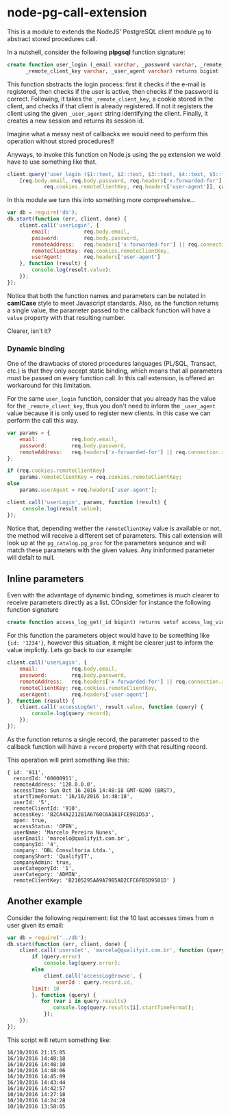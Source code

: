 # node-pg-call-extension

This is a module to extends the NodeJS' PostgreSQL client module `pg` to abstract stored procedures call. 

In a nutshell, consider the following **plpgsql** function signature:

``` sql
create function user_login (_email varchar, _password varchar, _remote_address varchar, 
	  _remote_client_key varchar, _user_agent varchar) returns bigint
```

This function sbstracts the login process: first it checks if the e-mail is registered, 
then checks if the user is active, then checks if the password is correct. Following, 
it takes the `_remote_client_key`, a cookie stored in the client, and checks if that 
client is already registered. If not it registers the client using the given `_user_agent`
string identifying the client. Finally, it creates a new session and returns its session id.

Imagine what a messy nest of callbacks we would need to perform this operation without 
stored procedures!!

Anyways, to invoke this function on Node.js using the `pg` extension we wold have to use 
something like that.

``` javascript
client.query('user_login ($1::text, $2::text, $3::text, $4::text, $5::text)', 
    [req.body.email, req.body.password, req.headers['x-forwarded-for'] || req.connection.remoteAddress,
		    req.cookies.remoteClientKey, req.headers['user-agent']], callbackFunction);
```
In this module we turn this into something more compreehensive...

``` javascript 
var db = require('db');
db.start(function (err, client, done) {
    client.call('userLogin', {
        email:           req.body.email,
        password:        req.body.password,
        remoteAddress:   req.headers['x-forwarded-for'] || req.connection.remoteAddress,
        remoteClientKey: req.cookies.remoteClientKey,
        userAgent:       req.headers['user-agent']
    }, function (result) {
        console.log(result.value);
    });
});
```
Notice that both the function names and parameters can be notated in **camlCase** style to meet 
Javascript standards. Also, as the function returns a single value, the parameter passed to the 
callback function will have a `value` property with that resulting number.

Clearer, isn't it?

### Dynamic binding

One of the drawbacks of stored procedures languages (PL/SQL, Transact, etc.) is that they only accept
static binding, which means that all parameters must be passed on every function call. In this call 
extension, is offered an workaround for this limitation. 

For the same `user_login` function, consider that you already has the value for the `_remote_client_key`, 
thus you don't need to inform the `_user_agent` value because it is only used to register new clients. 
In this case we can perform the call this way.

``` javascript 
var params = {
    email:           req.body.email,
    password:        req.body.password,
    remoteAddress:   req.headers['x-forwarded-for'] || req.connection.remoteAddress
};

if (req.cookies.remoteClientKey)
    params.remoteClientKey = req.cookies.remoteClientKey;
else
    params.userAgent = req.headers['user-agent'];

client.call('userLogin', params, function (result) {
     console.log(result.value);
});
```
Notice that, depending wether the `remoteClientKey` value is available or not, the method will receive 
a different set of parameters. This call extension will look up at the `pg_catalog.pg_proc` for the 
parameters sequnce and will match these parameters with the given values. Any ininformed parameter 
will defalt to null.

## Inline parameters

Even with the advantage of dynamic binding, sometimes is much clearer to receive parameters directly as a 
list. COnsider for instance the following function signature

``` sql
create function access_log_get(_id bigint) returns setof access_log_view
```
For this function the parameters object would have to be something like `{id: '1234'}`, however this 
situation, it might be clearer just to inform the value implictly. Lets go back to our example:

``` javascript 
client.call('userLogin', {
    email:           req.body.email,
    password:        req.body.password,
    remoteAddress:   req.headers['x-forwarded-for'] || req.connection.remoteAddress,
    remoteClientKey: req.cookies.remoteClientKey,
    userAgent:       req.headers['user-agent']
}, function (result) {
    client.call('accessLogGet', result.value, function (query) {
        console.log(query.record);
    });
});
```
As the function returns a single record, the parameter passed to the 
callback function will have a `record` property with that resulting record.

This operation will print something like this:

``` 
{ id: '911',
  recordId: '00000911',
  remoteAddress: '128.0.0.0',
  accessTime: Sun Oct 16 2016 14:48:18 GMT-0200 (BRST),
  startTimeFormat: '16/10/2016 14:48:18',
  userId: '5',
  remoteClientId: '910',
  accessKey: 'B2CA4A221281A6760C6A161FCE981D53',
  open: true,
  accessStatus: 'OPEN',
  userName: 'Marcelo Pereira Nunes',
  userEmail: 'marcelo@qualifyit.com.br',
  companyId: '4',
  company: 'DBL Consultoria Ltda.',
  companyShort: 'QualifyIT',
  companyAdmin: true,
  userCategoryId: '1',
  userCategory: 'ADMIN',
  remoteClientKey: 'B2105295AA9A79B5AD2CFC6FB5D9501D' }
```
## Another example

Consider the following requirement: list the 10 last accesses times from n user given its email:

``` javascript
var db = require('../db');
db.start(function (err, client, done) {
    client.call('usersGet', 'marcelo@qualifyit.com.br', function (query) {
        if (query.error) 
            console.log(query.error);
        else
            client.call('accessLogBrowse', {
                userId : query.record.id,
		limit: 10
	    }, function (query) {
	       for (var i in query.results)
	           console.log(query.results[i].startTimeFormat);
            });
    });
});
```
This script will return something like:

```
16/10/2016 21:15:05
16/10/2016 14:48:18
16/10/2016 14:48:10
16/10/2016 14:48:06
16/10/2016 14:45:09
16/10/2016 14:43:44
16/10/2016 14:42:57
10/10/2016 14:27:18
10/10/2016 14:24:28
10/10/2016 13:58:05
```
